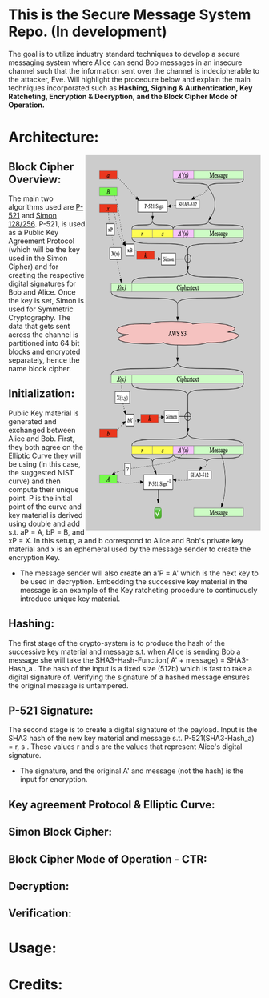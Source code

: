 # This is the Secure Message System Repo. (In development)

The goal is to utilize industry standard techniques to develop a secure messaging system where Alice can send Bob messages in an insecure channel such that the information sent over the channel is indecipherable to the attacker, Eve. Will highlight the procedure below and explain the main techniques incorporated such as **Hashing, Signing & Authentication, Key Ratcheting, Encryption & Decryption, and the Block Cipher Mode of Operation.**

# Architecture:

<img src="https://github.com/Donnie-Stewart/Secure_Message_System/blob/main/overall_arch.png" align="right"
      width="350" height="750">

## Block Cipher Overview:

The main two algorithms used are [P-521](https://nvlpubs.nist.gov/nistpubs/SpecialPublications/NIST.SP.800-186-draft.pdf) and [Simon 128/256](https://eprint.iacr.org/2013/404.pdf). P-521, is used as a Public Key Agreement Protocol (which will be the key used in the Simon Cipher) and for creating the respective digital signatures for Bob and Alice. Once the key is set, Simon is used for Symmetric Cryptography. The data that gets sent across the channel is partitioned into 64 bit blocks and encrypted separately, hence the name block cipher.

## Initialization:

Public Key material is generated and exchanged between Alice and Bob. First, they both agree on the Elliptic Curve they will be using (in this case, the suggested NIST curve) and then compute their unique point. P is the initial point of the curve and key material is derived using double and add s.t. aP = A, bP = B, and xP = X. In this setup, a and b correspond to Alice and Bob's private key material and x is an ephemeral used by the message sender to create the encryption Key.
- The message sender will also create an a'P = A' which is the next key to be used in decryption. Embedding the successive key material in the message is an example of the Key ratcheting procedure to continuously introduce unique key material.

## Hashing:

The first stage of the crypto-system is to produce the hash of the successive key material and message s.t. when Alice is sending Bob a message she will take the SHA3-Hash-Function( A' + message) = SHA3-Hash_a . The hash of the input is a fixed size (512b) which is fast to take a digital signature of. Verifying the signature of a hashed message ensures the original message is untampered.

## P-521 Signature:

The second stage is to create a digital signature of the payload. Input is the SHA3 hash of the new key material and message s.t. P-521(SHA3-Hash_a) = r, s . These values r and s are the values that represent Alice's digital signature.
- The signature, and the original A' and message (not the hash) is the input for encryption.

## Key agreement Protocol & Elliptic Curve:


## Simon Block Cipher:

## Block Cipher Mode of Operation - CTR:

## Decryption:

## Verification:

# Usage:

# Credits:
